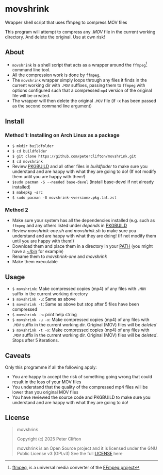 # movshrink

Wrapper shell script that uses ffmpeg to compress MOV files

This program will attempt to compress any *.MOV* file in the current working directory.
And delete the original. Use at own risk!

## About

- `movshrink` is a shell script that acts as a wrapper around the `ffmpeg`[^1] command line tool.
- All the compression work is done by `ffmpeg`.
- The `movshrink` wrapper simply loops through any files it finds in the current working dir with `.MOV` suffixes, passing them to `ffmpeg` with options configured such that a compressed `mp4` version of the original file will be created.
- The wrapper will then delete the original `.MOV` file (if -x has been passed as the second command line argument)

## Install

### Method 1: Installing on Arch Linux as a package

- `$ mkdir buildfolder`
- `$ cd buildfolder`
- `$ git clone https://github.com/peterclifton/movshrink.git`
- `$ cd movshrink`
- Review [PKGBUILD](PKGBUILD) and all other files in *buildfolder* to make sure you understand and are happy with what they are going to do! (If not modify them until you are happy with them!)
- `$sudo pacman -S --needed base-devel` (install base-devel if not already installed)
- `$ makepkg -src`
- `$ sudo pacman -U movshrink-<version>.pkg.tat.zst`

### Method 2

- Make sure your system has all the dependencies installed (e.g. such as `ffmpeg` and any others listed under _depends_ in [PKGBUILD](PKGBUILD)
- Review _movshrink-one.sh_ and _movshrink.sh_ to make sure you understand and are happy with what they are doing! (If not modify them until you are happy with them!)
- Download them and place them in a directory in your [PATH](https://wiki.archlinux.org/title/environment_variables#Globally) (you might have a [~/bin](https://stackoverflow.com/questions/20054538/add-a-bash-script-to-path) for example)
- Rename them to _movshrink-one_ and _movshrink_
- Make them executable

## Usage

-  `$ movshrink`: Make compressed copies (mp4) of any files with `.MOV` suffix in the current working directory 
-  `$ movshrink -u`: Same as above
-  `$ movshrink -t`: Same as above but stop after 5 files have been compressed
-  `$ movshrink -h`: print help string
-  `$ movshrink -u -x`: Make compressed copies (mp4) of any files with `.MOV` suffix in the current working dir. Original (MOV) files will be *deleted*
-  `$ movshrink -t -x`: Make compressed copies (mp4) of any files with `.MOV` suffix in the current working dir. Original (MOV) files will be *deleted*. Stops after 5 iterations.

## Caveats

Only this programme if all the following apply:

- You are happy to accept the risk of something going wrong that could result in the loss of your MOV files
- You understand that the quality of the compressed mp4 files will be lower than you original MOV files
- You have reviewed the source code and PKGBUILD to make sure you understand and are happy with what they are going to do! 

## License

> movshrink
>
> Copyright (c) 2025 Peter Clifton
>
> movshrink is an Open Source project and it is licensed
> under the GNU Public License v3 (GPLv3)
> See the full [LICENSE](LICENSE) here

[^1]: [ffmpeg](https://ffmpeg.org/ffmpeg.html), is a universal media converter of the [FFmpeg project](https://ffmpeg.org/)

